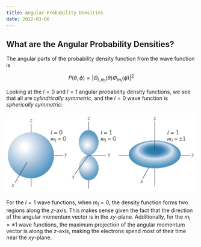 ```yaml
---
title: Angular Probability Densities
date: 2022-03-06
---
```


## What are the Angular Probability Densities?

The angular parts of the probability density function from the wave function is

$$P\left(\theta, \phi\right)=\left|\Theta_{l,m_l}\left(\theta\right)\Phi_{m_l}\left(\phi\right)\right|^2$$

Looking at the $l=0$ and $l=1$ angular probability density functions, we see that all are *cylindrically symmetric*, and the $l=0$ wave function is *spherically symmetric*:

![Angular probability densities](../../images/angular-probability-densities.jpeg)

For the $l=1$ wave functions, when $m_l=0$, the density function forms two regions along the $z$-axis. This makes sense given the fact that the direction of the angular momentum vector is in the $xy$-plane. Additionally, for the $m_l=\pm 1$ wave functions, the maximum projection of the angular momentum vector is along the $z$-axis, making the electrons spend most of their time near the $xy$-plane.
